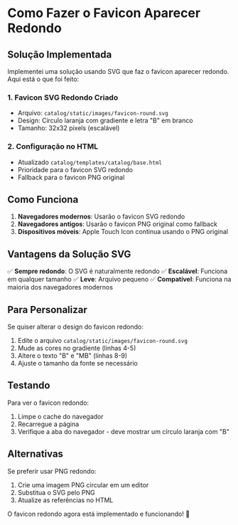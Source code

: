 # Como Fazer o Favicon Aparecer Redondo

## Solução Implementada

Implementei uma solução usando SVG que faz o favicon aparecer redondo. Aqui está o que foi feito:

### 1. Favicon SVG Redondo Criado
- Arquivo: `catalog/static/images/favicon-round.svg`
- Design: Círculo laranja com gradiente e letra "B" em branco
- Tamanho: 32x32 pixels (escalável)

### 2. Configuração no HTML
- Atualizado `catalog/templates/catalog/base.html`
- Prioridade para o favicon SVG redondo
- Fallback para o favicon PNG original

## Como Funciona

1. **Navegadores modernos**: Usarão o favicon SVG redondo
2. **Navegadores antigos**: Usarão o favicon PNG original como fallback
3. **Dispositivos móveis**: Apple Touch Icon continua usando o PNG original

## Vantagens da Solução SVG

✅ **Sempre redondo**: O SVG é naturalmente redondo
✅ **Escalável**: Funciona em qualquer tamanho
✅ **Leve**: Arquivo pequeno
✅ **Compatível**: Funciona na maioria dos navegadores modernos

## Para Personalizar

Se quiser alterar o design do favicon redondo:

1. Edite o arquivo `catalog/static/images/favicon-round.svg`
2. Mude as cores no gradiente (linhas 4-5)
3. Altere o texto "B" e "MB" (linhas 8-9)
4. Ajuste o tamanho da fonte se necessário

## Testando

Para ver o favicon redondo:
1. Limpe o cache do navegador
2. Recarregue a página
3. Verifique a aba do navegador - deve mostrar um círculo laranja com "B"

## Alternativas

Se preferir usar PNG redondo:
1. Crie uma imagem PNG circular em um editor
2. Substitua o SVG pelo PNG
3. Atualize as referências no HTML

O favicon redondo agora está implementado e funcionando! 🎯
